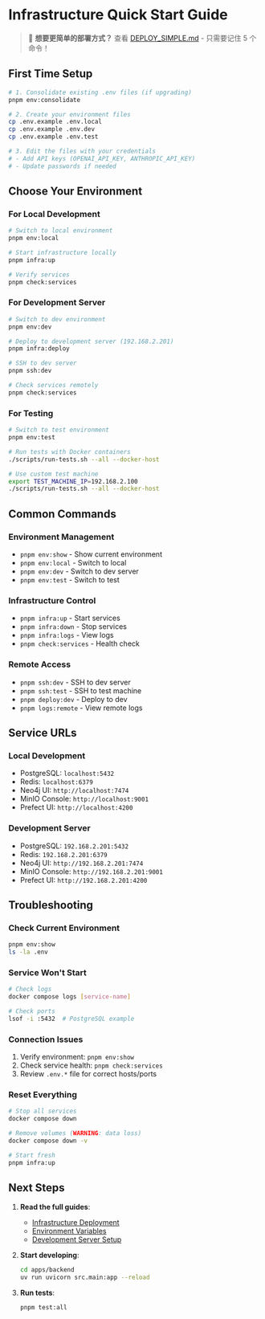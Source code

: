 # Infrastructure Quick Start Guide

> 🚀 **想要更简单的部署方式？** 查看 [DEPLOY_SIMPLE.md](./DEPLOY_SIMPLE.md) - 只需要记住 5 个命令！

## First Time Setup

```bash
# 1. Consolidate existing .env files (if upgrading)
pnpm env:consolidate

# 2. Create your environment files
cp .env.example .env.local
cp .env.example .env.dev
cp .env.example .env.test

# 3. Edit the files with your credentials
# - Add API keys (OPENAI_API_KEY, ANTHROPIC_API_KEY)
# - Update passwords if needed
```

## Choose Your Environment

### For Local Development

```bash
# Switch to local environment
pnpm env:local

# Start infrastructure locally
pnpm infra:up

# Verify services
pnpm check:services
```

### For Development Server

```bash
# Switch to dev environment
pnpm env:dev

# Deploy to development server (192.168.2.201)
pnpm infra:deploy

# SSH to dev server
pnpm ssh:dev

# Check services remotely
pnpm check:services
```

### For Testing

```bash
# Switch to test environment
pnpm env:test

# Run tests with Docker containers
./scripts/run-tests.sh --all --docker-host

# Use custom test machine
export TEST_MACHINE_IP=192.168.2.100
./scripts/run-tests.sh --all --docker-host
```

## Common Commands

### Environment Management
- `pnpm env:show` - Show current environment
- `pnpm env:local` - Switch to local
- `pnpm env:dev` - Switch to dev server
- `pnpm env:test` - Switch to test

### Infrastructure Control
- `pnpm infra:up` - Start services
- `pnpm infra:down` - Stop services
- `pnpm infra:logs` - View logs
- `pnpm check:services` - Health check

### Remote Access
- `pnpm ssh:dev` - SSH to dev server
- `pnpm ssh:test` - SSH to test machine
- `pnpm deploy:dev` - Deploy to dev
- `pnpm logs:remote` - View remote logs

## Service URLs

### Local Development
- PostgreSQL: `localhost:5432`
- Redis: `localhost:6379`
- Neo4j UI: `http://localhost:7474`
- MinIO Console: `http://localhost:9001`
- Prefect UI: `http://localhost:4200`

### Development Server
- PostgreSQL: `192.168.2.201:5432`
- Redis: `192.168.2.201:6379`
- Neo4j UI: `http://192.168.2.201:7474`
- MinIO Console: `http://192.168.2.201:9001`
- Prefect UI: `http://192.168.2.201:4200`

## Troubleshooting

### Check Current Environment
```bash
pnpm env:show
ls -la .env
```

### Service Won't Start
```bash
# Check logs
docker compose logs [service-name]

# Check ports
lsof -i :5432  # PostgreSQL example
```

### Connection Issues
1. Verify environment: `pnpm env:show`
2. Check service health: `pnpm check:services`
3. Review `.env.*` file for correct hosts/ports

### Reset Everything
```bash
# Stop all services
docker compose down

# Remove volumes (WARNING: data loss)
docker compose down -v

# Start fresh
pnpm infra:up
```

## Next Steps

1. **Read the full guides**:
   - [Infrastructure Deployment](./infrastructure-deployment.md)
   - [Environment Variables](./environment-variables.md)
   - [Development Server Setup](./development-server-setup.md)

2. **Start developing**:
   ```bash
   cd apps/backend
   uv run uvicorn src.main:app --reload
   ```

3. **Run tests**:
   ```bash
   pnpm test:all
   ```
